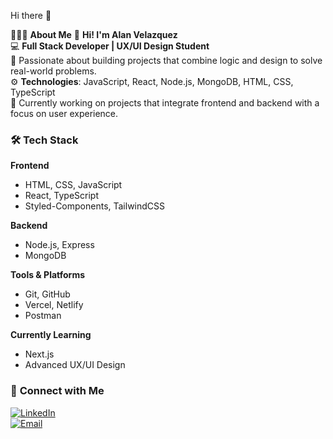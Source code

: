 Hi there 👋

👨🏻‍💻 **About Me**
👋 **Hi! I'm Alan Velazquez**  
💻 **Full Stack Developer | UX/UI Design Student**  
🚀 Passionate about building projects that combine logic and design to solve real-world problems.  
⚙️ **Technologies**: JavaScript, React, Node.js, MongoDB, HTML, CSS, TypeScript  
🎯 Currently working on projects that integrate frontend and backend with a focus on user experience.  


### 🛠️ **Tech Stack**

**Frontend**  
- HTML, CSS, JavaScript  
- React, TypeScript  
- Styled-Components, TailwindCSS  

**Backend**  
- Node.js, Express  
- MongoDB  

**Tools & Platforms**  
- Git, GitHub  
- Vercel, Netlify  
- Postman  

**Currently Learning**  
- Next.js  
- Advanced UX/UI Design  

### 🤝 **Connect with Me**

[![LinkedIn](https://img.shields.io/badge/LinkedIn-0077B5?style=for-the-badge&logo=linkedin&logoColor=white)](www.linkedin.com/in/alanvelazquez14)  
[![Email](https://img.shields.io/badge/Email-D14836?style=for-the-badge&logo=gmail&logoColor=white)](mailto:velazquez.alan14@gmail.com)  
